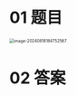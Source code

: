 # 01 题目

<img src="https://cvp.oss-cn-shanghai.aliyuncs.com/202408181847643.png" alt="image-20240818184752567" style="zoom:50%;" />



# 02 答案